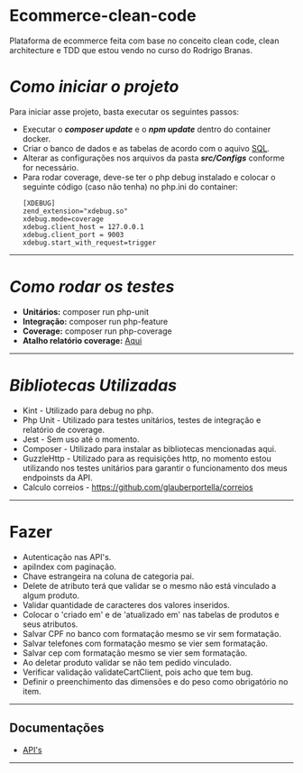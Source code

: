 # Ecommerce-clean-code
Plataforma de ecommerce feita com base no conceito clean code, clean architecture e TDD que estou vendo no curso do Rodrigo Branas.
# *Como iniciar o projeto*
Para iniciar asse projeto, basta executar os seguintes passos:
- Executar o ***composer update*** e o ***npm update*** dentro do container docker.
- Criar o banco de dados e as tabelas de acordo com o aquivo [SQL](https://github.com/Jhon-Henkel/ecommerce-clean-code/blob/main/alters/alters.sql).
- Alterar as configurações nos arquivos da pasta ***src/Configs*** conforme for necessário.
- Para rodar coverage, deve-se ter o php debug instalado e colocar o seguinte código (caso não tenha) no php.ini do container:
    ````
    [XDEBUG]
    zend_extension="xdebug.so"
    xdebug.mode=coverage
    xdebug.client_host = 127.0.0.1
    xdebug.client_port = 9003
    xdebug.start_with_request=trigger
    ````
---
# *Como rodar os testes*
- **Unitários:** composer run php-unit
- **Integração:** composer run php-feature
- **Coverage:** composer run php-coverage
- **Atalho relatório coverage:** [Aqui](http://localhost/tests/coverage/)
---
# *Bibliotecas Utilizadas*
- Kint - Utilizado para debug no php. 
- Php Unit - Utilizado para testes unitários, testes de integração e relatório de coverage.
- Jest - Sem uso até o momento.
- Composer - Utilizado para instalar as bibliotecas mencionadas aqui.
- GuzzleHttp - Utilizado para as requisições http, no momento estou utilizando nos testes unitários para garantir o funcionamento dos meus endpoinsts da API.
- Calculo correios - https://github.com/glauberportella/correios
---
# Fazer
- Autenticação nas API's.
- apiIndex com paginação.
- Chave estrangeira na coluna de categoria pai.
- Delete de atributo terá que validar se o mesmo não está vinculado a algum produto.
- Validar quantidade de caracteres dos valores inseridos.
- Colocar o 'criado em' e de 'atualizado em' nas tabelas de produtos e seus atributos.
- Salvar CPF no banco com formatação mesmo se vir sem formatação.
- Salvar telefones com formatação mesmo se vier sem formatação.
- Salvar cep com formatação mesmo se vier sem formatação.
- Ao deletar produto validar se não tem pedido vinculado.
- Verificar validação validateCartClient, pois acho que tem bug.
- Definir o preenchimento das dimensões e do peso como obrigatório no item. 
---
## Documentações
- [API's](https://github.com/Jhon-Henkel/ecommerce-clean-code/blob/main/documentation/API)
---